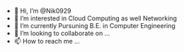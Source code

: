 - 👋 Hi, I’m @Nik0929
- 👀 I’m interested in Cloud Computing as well  Networking 
- 🌱 I’m currently Pursuning B.E. in Computer Engineering
- 💞️ I’m looking to collaborate on ...
- 📫 How to reach me ...

<!---
Nik0929/Nik0929 is a ✨ special ✨ repository because its `README.md` (this file) appears on your GitHub profile.
You can click the Preview link to take a look at your changes.
--->
